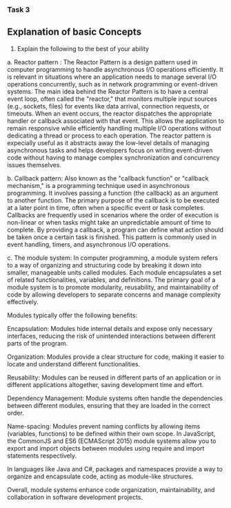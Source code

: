 ### Task 3 

## Explanation of basic Concepts

1. Explain the following to the best of your ability

a. Reactor pattern : The Reactor Pattern is a design pattern used in computer programming to handle asynchronous I/O operations efficiently. It is relevant in situations where an application needs to manage several I/O operations concurrently, such as in network programming or event-driven systems. The main idea behind the Reactor Pattern is to have a central event loop, often called the "reactor," that monitors multiple input sources (e.g., sockets, files) for events like data arrival, connection requests, or timeouts. When an event occurs, the reactor dispatches the appropriate handler or callback associated with that event. This allows the application to remain responsive while efficiently handling multiple I/O operations without dedicating a thread or process to each operation. The reactor pattern is expecially useful as it abstracts away the low-level details of managing asynchronous tasks and helps developers focus on writing event-driven code without having to manage complex synchronization and concurrency issues themselves.

b. Callback pattern: Also known as the "callback function" or "callback mechanism," is a programming technique used in asynchronous programming. It involves passing a function (the callback) as an argument to another function. The primary purpose of the callback is to be executed at a later point in time, often when a specific event or task completes. Callbacks are frequently used in scenarios where the order of execution is non-linear or when tasks might take an unpredictable amount of time to complete. By providing a callback, a program can define what action should be taken once a certain task is finished. This pattern is commonly used in event handling, timers, and asynchronous I/O operations.

c. The module system: In computer programming, a module system refers to a way of organizing and structuring code by breaking it down into smaller, manageable units called modules. Each module encapsulates a set of related functionalities, variables, and definitions. The primary goal of a module system is to promote modularity, reusability, and maintainability of code by allowing developers to separate concerns and manage complexity effectively.

Modules typically offer the following benefits:

Encapsulation: Modules hide internal details and expose only necessary interfaces, reducing the risk of unintended interactions between different parts of the program.

Organization: Modules provide a clear structure for code, making it easier to locate and understand different functionalities.

Reusability: Modules can be reused in different parts of an application or in different applications altogether, saving development time and effort.

Dependency Management: Module systems often handle the dependencies between different modules, ensuring that they are loaded in the correct order.

Name-spacing: Modules prevent naming conflicts by allowing items (variables, functions) to be defined within their own scope.
In JavaScript, the CommonJS and ES6 (ECMAScript 2015) module systems allow you to export and import objects between modules using require and import statements respectively.

In languages like Java and C#, packages and namespaces provide a way to organize and encapsulate code, acting as module-like structures.

Overall, module systems enhance code organization, maintainability, and collaboration in software development projects.
